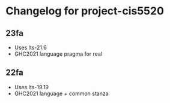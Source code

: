 # Changelog for project-cis5520

## 23fa
- Uses lts-21.6
- GHC2021 language pragma for real

## 22fa
- Uses lts-19.19
- GHC2021 language + common stanza
